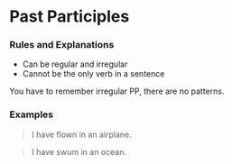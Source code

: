 # Past Participles

### Rules and Explanations

* Can be regular and irregular
* Cannot be the only verb in a sentence

You have to remember irregular PP, there are no patterns.

### Examples

> I have flown in an airplane.

> I have swum in an ocean.
